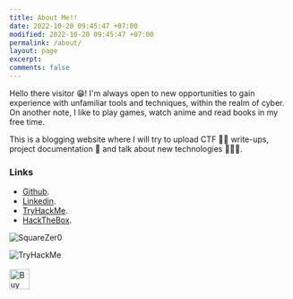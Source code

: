 ```yaml
---
title: About Me!!
date: 2022-10-20 09:45:47 +07:00
modified: 2022-10-20 09:45:47 +07:00
permalink: /about/
layout: page
excerpt: 
comments: false
---
```


Hello there visitor 😁! I'm always open to new opportunities to gain experience with unfamiliar tools and techniques, within the realm of cyber. On another note, I like to play games, watch anime and read books in my free time. 

This is a blogging website where I will try to upload CTF 🏴‍☠️ write-ups, project documentation 📃 and talk about new technologies 👨🏿‍💻. 


### **Links**

- <a href="https://github.com/limon768" target="_blank" rel="noopener">Github</a>.
- <a href="https://www.linkedin.com/in/abir-limon-373270143/" target="_blank" rel="noopener">Linkedin</a>.
- <a href="https://tryhackme.com/p/limon768" target="_blank" rel="noopener">TryHackMe</a>.
- <a href="https://app.hackthebox.com/profile/479145" target="_blank" rel="noopener">HackTheBox</a>.

![SquareZer0](https://www.hackthebox.eu/badge/image/479145)

<img src="https://tryhackme-badges.s3.amazonaws.com/limon768.png" alt="TryHackMe">
<br>
<br>
<a href='https://ko-fi.com/N4N64TH56' target='_blank'><img height='36' style='border:0px;height:36px;' src='https://cdn.ko-fi.com/cdn/kofi3.png?v=3' border='0' alt='Buy Me a Coffee at ko-fi.com' /></a>